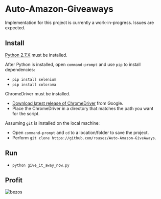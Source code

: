 # Auto-Amazon-Giveaways
Implementation for this project is currently a work-in-progress.  Issues are expected.

## Install
[Python 2.7.X](https://www.python.org/downloads/) must be installed.

After Python is installed, open `command-prompt` and use `pip` to install dependencies:

 - `pip install selenium`
 - `pip install colorama`

ChromeDriver must be installed.

 - [Download latest release of ChromeDriver](https://sites.google.com/a/chromium.org/chromedriver/downloads) from Google.
 - Place the ChromeDriver in a directory that matches the path you want for the script.

Assuming `git` is installed on the local machine:

 - Open `command-prompt` and `cd` to a location/folder to save the project.
 - Perform `git clone https://github.com/rousez/Auto-Amazon-GiveAways`.

## Run
 - `python give_it_away_now.py`

## Profit
![bezos](http://i.imgur.com/L8yRHGN.jpg)
